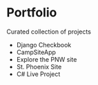 # Portfolio
Curated collection of projects

- Django Checkbook
- CampSiteApp
- Explore the PNW site
- St. Phoenix Site
- C# Live Project

